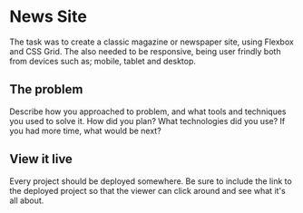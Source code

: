 # News Site

The task was to create a classic magazine or newspaper site, using Flexbox and CSS Grid. The also needed to be responsive, being user frindly both from devices such as; mobile, tablet and desktop.

## The problem

Describe how you approached to problem, and what tools and techniques you used to solve it. How did you plan? What technologies did you use? If you had more time, what would be next?

## View it live
Every project should be deployed somewhere. Be sure to include the link to the deployed project so that the viewer can click around and see what it's all about.
